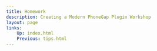 ```yaml
---
title: Homework
description: Creating a Modern PhoneGap Plugin Workshop
layout: page
links:
    Up: index.html
    Previous: tips.html
---
```

